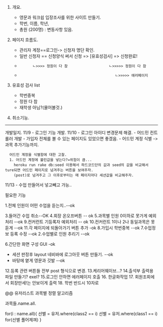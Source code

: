 1. 개요.
    - 영문과 워크쉽 입장조사를 위한 사이트 만들기.
    - 학번, 이름, 학년,
    - 총원 (200명) : 변동사항 있음.

2. 페이지 흐름도.
    - 관리자 계정==로그인-> 신청자 명단 확인.
    - 일반 신청자 == 신청양식 써서 신청 => [유효성검사] => 신청완료!
    -           ㄴ>>>> 정원이 다 참                   ㄴ>>>>> 정원이 다 참
    -                                                 ㄴ>>>>> 에러페이지
3. 유효성 검사 list
    - 학번중복
    - 정원 다 참
    - 재학생 아님?(물어볼것.)
4. 취소기능.


------
개발일지.
11/9 - 로그인 기능 개발.
11/10 - 로그인 아이디 변경문제 해결.
      - 어드민 컨트롤러 개발
      - 가입자 전체를 볼 수 있는 페이지도 있었으면 좋겠음.
      - 어드민 계정 식별 -> 과목 추가기능까지.
      
      어드민 계정을 식별함에 대한 고찰.
      1. 어드민 계정에 불린값을 넣는다?=위험이 큼...
        heroku run rake db:seed 이용해서 하드코드단의 값과 seed의 값을 비교해서 ture되면 어드민 페이지로 넘겨주는 버튼을 보여주자.
        (post)로 넘겨주고 그 이후로부터는 매 페이지마다 세션값을 비교해주자.
11/13 - 수업 만들어서 넣고빼고 가능..

필요한 기능

1.전체 인원이 어떤 수업을 듣는지..--ok

3.들어간 수업 취소--OK
4.회장 온오프버튼 -- ok
5.과목별 인원 0이하로 못가게 예외처리 --ok
9.컨커런트 기등록자 예외처리 -- ok
10.컨커런트 1이나 2나 동일과목은 못듣게 --ok
11.각 페이지에 되돌아가기 버튼 추가 -ok
8.가입시 학번중복 --ok
7.수업정보 등록 수정 --ok
2.수업별로 인원 추리기 --ok






6.간단한 화면 구성 GUI -ok
  - 세션 판정후  layout 네비바에 로그아웃 버튼 만들기. --ok
  - 바탕에 옅게 영문과 깃발 --ok





12.등록 관련 버튼들 전부 post 형식으로 변경.
13.케리어웨이브...?
14.출석부 출력용 파일 만들기? exel?
15.로그인 안하면 에러페이지 호출 
16. 한글화작업
17. 회원조회에서 회장만세!는 안보이게 출력
18. 학번 반드시 10자로



@@ 유저리스트 과목별 정렬 알고리즘




과목들.name.all.

for(i : name.all){
  선별 = 유저.where(class2 == i)
  선별 = 유저.where(class1 == i)
  for(선별 풀어제껴)
}